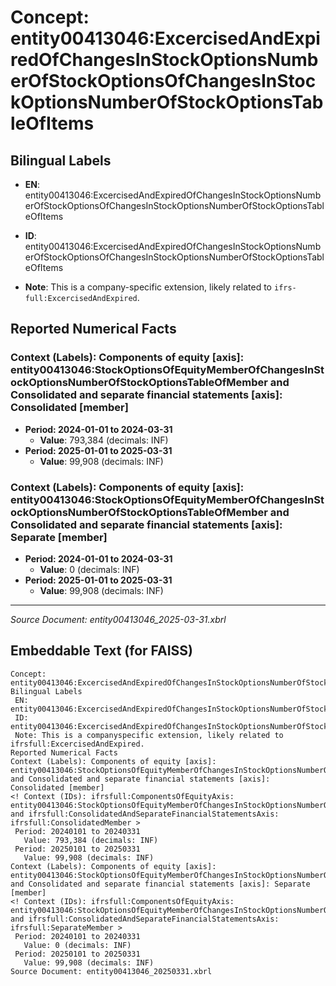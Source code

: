 # Concept: entity00413046:ExcercisedAndExpiredOfChangesInStockOptionsNumberOfStockOptionsOfChangesInStockOptionsNumberOfStockOptionsTableOfItems

## Bilingual Labels
- **EN**: entity00413046:ExcercisedAndExpiredOfChangesInStockOptionsNumberOfStockOptionsOfChangesInStockOptionsNumberOfStockOptionsTableOfItems

- **ID**: entity00413046:ExcercisedAndExpiredOfChangesInStockOptionsNumberOfStockOptionsOfChangesInStockOptionsNumberOfStockOptionsTableOfItems
- **Note**: This is a company-specific extension, likely related to `ifrs-full:ExcercisedAndExpired`.

## Reported Numerical Facts

### **Context (Labels): Components of equity [axis]: entity00413046:StockOptionsOfEquityMemberOfChangesInStockOptionsNumberOfStockOptionsTableOfMember and Consolidated and separate financial statements [axis]: Consolidated [member]**
<!-- Context (IDs): ifrs-full:ComponentsOfEquityAxis: entity00413046:StockOptionsOfEquityMemberOfChangesInStockOptionsNumberOfStockOptionsTableOfMember and ifrs-full:ConsolidatedAndSeparateFinancialStatementsAxis: ifrs-full:ConsolidatedMember -->
- **Period: 2024-01-01 to 2024-03-31**
  - **Value**: 793,384 (decimals: INF)
- **Period: 2025-01-01 to 2025-03-31**
  - **Value**: 99,908 (decimals: INF)

### **Context (Labels): Components of equity [axis]: entity00413046:StockOptionsOfEquityMemberOfChangesInStockOptionsNumberOfStockOptionsTableOfMember and Consolidated and separate financial statements [axis]: Separate [member]**
<!-- Context (IDs): ifrs-full:ComponentsOfEquityAxis: entity00413046:StockOptionsOfEquityMemberOfChangesInStockOptionsNumberOfStockOptionsTableOfMember and ifrs-full:ConsolidatedAndSeparateFinancialStatementsAxis: ifrs-full:SeparateMember -->
- **Period: 2024-01-01 to 2024-03-31**
  - **Value**: 0 (decimals: INF)
- **Period: 2025-01-01 to 2025-03-31**
  - **Value**: 99,908 (decimals: INF)

---
*Source Document: entity00413046_2025-03-31.xbrl*
## Embeddable Text (for FAISS)
```text
Concept: entity00413046:ExcercisedAndExpiredOfChangesInStockOptionsNumberOfStockOptionsOfChangesInStockOptionsNumberOfStockOptionsTableOfItems
Bilingual Labels
 EN: entity00413046:ExcercisedAndExpiredOfChangesInStockOptionsNumberOfStockOptionsOfChangesInStockOptionsNumberOfStockOptionsTableOfItems
 ID: entity00413046:ExcercisedAndExpiredOfChangesInStockOptionsNumberOfStockOptionsOfChangesInStockOptionsNumberOfStockOptionsTableOfItems
 Note: This is a companyspecific extension, likely related to ifrsfull:ExcercisedAndExpired.
Reported Numerical Facts
Context (Labels): Components of equity [axis]: entity00413046:StockOptionsOfEquityMemberOfChangesInStockOptionsNumberOfStockOptionsTableOfMember and Consolidated and separate financial statements [axis]: Consolidated [member]
<! Context (IDs): ifrsfull:ComponentsOfEquityAxis: entity00413046:StockOptionsOfEquityMemberOfChangesInStockOptionsNumberOfStockOptionsTableOfMember and ifrsfull:ConsolidatedAndSeparateFinancialStatementsAxis: ifrsfull:ConsolidatedMember >
 Period: 20240101 to 20240331
   Value: 793,384 (decimals: INF)
 Period: 20250101 to 20250331
   Value: 99,908 (decimals: INF)
Context (Labels): Components of equity [axis]: entity00413046:StockOptionsOfEquityMemberOfChangesInStockOptionsNumberOfStockOptionsTableOfMember and Consolidated and separate financial statements [axis]: Separate [member]
<! Context (IDs): ifrsfull:ComponentsOfEquityAxis: entity00413046:StockOptionsOfEquityMemberOfChangesInStockOptionsNumberOfStockOptionsTableOfMember and ifrsfull:ConsolidatedAndSeparateFinancialStatementsAxis: ifrsfull:SeparateMember >
 Period: 20240101 to 20240331
   Value: 0 (decimals: INF)
 Period: 20250101 to 20250331
   Value: 99,908 (decimals: INF)
Source Document: entity00413046_20250331.xbrl
```